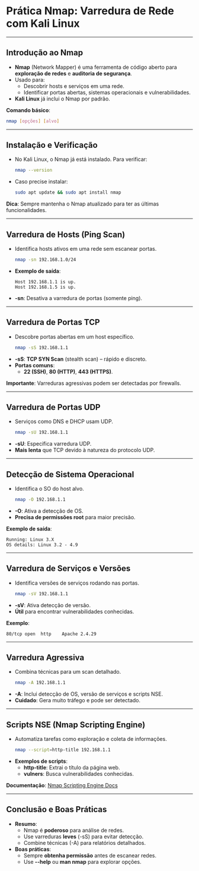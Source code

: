 # Prática Nmap: Varredura de Rede com Kali Linux  

---

## **Introdução ao Nmap**  
- **Nmap** (Network Mapper) é uma ferramenta de código aberto para **exploração de redes** e **auditoria de segurança**.  
- Usado para:  
  - Descobrir hosts e serviços em uma rede.  
  - Identificar portas abertas, sistemas operacionais e vulnerabilidades.  
- **Kali Linux** já inclui o Nmap por padrão.  

**Comando básico**:  
```bash
nmap [opções] [alvo]
```

---

## **Instalação e Verificação**  
- No Kali Linux, o Nmap já está instalado. Para verificar:  
  ```bash
  nmap --version
  ```  
- Caso precise instalar:  
  ```bash
  sudo apt update && sudo apt install nmap
  ```  

**Dica**: Sempre mantenha o Nmap atualizado para ter as últimas funcionalidades.  

---

## **Varredura de Hosts (Ping Scan)**  
- Identifica hosts ativos em uma rede sem escanear portas.  
  ```bash
  nmap -sn 192.168.1.0/24
  ```  
- **Exemplo de saída**:  
  ```  
  Host 192.168.1.1 is up.  
  Host 192.168.1.5 is up.  
  ```  
- **-sn**: Desativa a varredura de portas (somente ping).  

---

## **Varredura de Portas TCP**  
- Descobre portas abertas em um host específico.  
  ```bash
  nmap -sS 192.168.1.1
  ```  
- **-sS**: **TCP SYN Scan** (stealth scan) – rápido e discreto.  
- **Portas comuns**:  
  - **22 (SSH)**, **80 (HTTP)**, **443 (HTTPS)**.  

**Importante**: Varreduras agressivas podem ser detectadas por firewalls.  

---

## **Varredura de Portas UDP**  
- Serviços como DNS e DHCP usam UDP.  
  ```bash
  nmap -sU 192.168.1.1
  ```  
- **-sU**: Especifica varredura UDP.  
- **Mais lenta** que TCP devido à natureza do protocolo UDP.  

---

## **Detecção de Sistema Operacional**  
- Identifica o SO do host alvo.  
  ```bash
  nmap -O 192.168.1.1
  ```  
- **-O**: Ativa a detecção de OS.  
- **Precisa de permissões root** para maior precisão.  

**Exemplo de saída**:  
```  
Running: Linux 3.X  
OS details: Linux 3.2 - 4.9  
```  

---

## **Varredura de Serviços e Versões**  
- Identifica versões de serviços rodando nas portas.  
  ```bash
  nmap -sV 192.168.1.1
  ```  
- **-sV**: Ativa detecção de versão.  
- **Útil** para encontrar vulnerabilidades conhecidas.  

**Exemplo**:  
```  
80/tcp open  http    Apache 2.4.29  
```  

---

## **Varredura Agressiva**  
- Combina técnicas para um scan detalhado.  
  ```bash
  nmap -A 192.168.1.1
  ```  
- **-A**: Inclui detecção de OS, versão de serviços e scripts NSE.  
- **Cuidado**: Gera muito tráfego e pode ser detectado.  

---

## **Scripts NSE (Nmap Scripting Engine)**  
- Automatiza tarefas como exploração e coleta de informações.  
  ```bash
  nmap --script=http-title 192.168.1.1
  ```  
- **Exemplos de scripts**:  
  - **http-title**: Extrai o título da página web.  
  - **vulners**: Busca vulnerabilidades conhecidas.  

**Documentação**: [Nmap Scripting Engine Docs](https://nmap.org/book/nse.html)  

---

## **Conclusão e Boas Práticas**  
- **Resumo**:  
  - Nmap é **poderoso** para análise de redes.  
  - Use varreduras **leves** (-sS) para evitar detecção.  
  - Combine técnicas (-A) para relatórios detalhados.  
- **Boas práticas**:  
  - Sempre **obtenha permissão** antes de escanear redes.  
  - Use **--help** ou **man nmap** para explorar opções.  